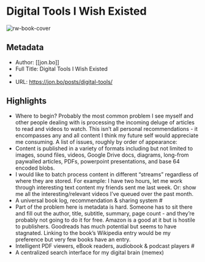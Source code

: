 # Digital Tools I Wish Existed

![rw-book-cover](https://readwise-assets.s3.amazonaws.com/static/images/article4.6bc1851654a0.png)

## Metadata
- Author: [[jon.bo]]
- Full Title: Digital Tools I Wish Existed
- 
- URL: https://jon.bo/posts/digital-tools/

## Highlights
- Where to begin? Probably the most common problem I see myself and other people dealing with is processing the incoming deluge of articles to read and videos to watch. This isn’t all personal recommendations - it encompasses any and all content I think my future self would appreciate me consuming. A list of issues, roughly by order of appearance:
- Content is published in a variety of formats including but not limited to images, sound files, videos, Google Drive docs, diagrams, long-from paywalled articles, PDFs, powerpoint presentations, and base 64 encoded blobs.
- I would like to batch process content in different “streams” regardless of where they are stored. For example: I have two hours, let me work through interesting text content my friends sent me last week. Or: show me all the interesting/relevant videos I’ve queued over the past month.
- A universal book log, recommendation & sharing system #
- Part of the problem here is metadata is hard. Someone has to sit there and fill out the author, title, subtitle, summary, page count - and they’re probably not going to do it for free. Amazon is a good at it but is hostile to publishers. Goodreads has much potential but seems to have stagnated. Linking to the book’s Wikipedia entry would be my preference but very few books have an entry.
- Intelligent PDF viewers, eBook readers, audiobook & podcast players #
- A centralized search interface for my digital brain (memex)
